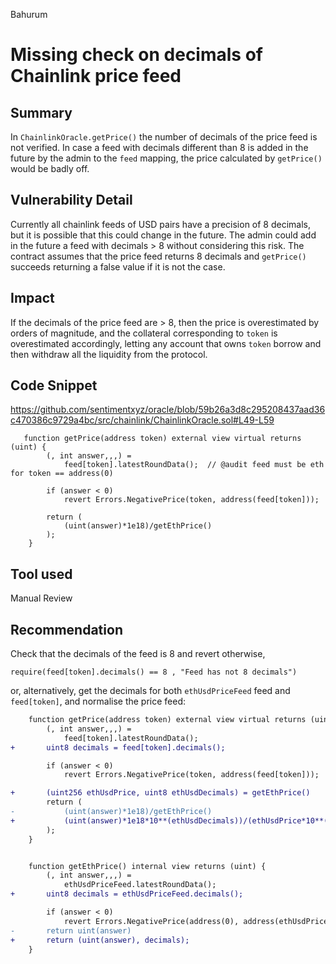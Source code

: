 Bahurum
# Missing check on decimals of Chainlink price feed

## Summary
In `ChainlinkOracle.getPrice()` the number of decimals of the price feed is not verified. In case a feed with decimals different than 8 is added in the future by the admin to the `feed` mapping, the price calculated by `getPrice()` would be badly off.

## Vulnerability Detail
Currently all chainlink feeds of USD pairs have a precision of 8 decimals, but it is possible that this could change in the future. The admin could add in the future a feed with decimals > 8 without considering this risk. The contract assumes that the price feed returns 8 decimals and `getPrice()` succeeds returning a false value if it is not the case.

## Impact
If the decimals of the price feed are > 8, then the price is overestimated by orders of magnitude, and the collateral corresponding to `token` is overestimated accordingly, letting any account that owns `token` borrow and then withdraw all the liquidity from the protocol.

## Code Snippet

https://github.com/sentimentxyz/oracle/blob/59b26a3d8c295208437aad36c470386c9729a4bc/src/chainlink/ChainlinkOracle.sol#L49-L59

```solidity
   function getPrice(address token) external view virtual returns (uint) {
        (, int answer,,,) =
            feed[token].latestRoundData();  // @audit feed must be eth for token == address(0)

        if (answer < 0)
            revert Errors.NegativePrice(token, address(feed[token]));

        return (
            (uint(answer)*1e18)/getEthPrice()
        );
    }
```

## Tool used

Manual Review

## Recommendation
Check that the decimals of the feed is 8 and revert otherwise, 
``` solidity 
require(feed[token].decimals() == 8 , "Feed has not 8 decimals")
```
or, alternatively, get the decimals for both `ethUsdPriceFeed` feed and `feed[token]`, and normalise the price feed:

``` diff
    function getPrice(address token) external view virtual returns (uint) {
        (, int answer,,,) =
            feed[token].latestRoundData();
+       uint8 decimals = feed[token].decimals();

        if (answer < 0)
            revert Errors.NegativePrice(token, address(feed[token]));

+       (uint256 ethUsdPrice, uint8 ethUsdDecimals) = getEthPrice()
        return (
-           (uint(answer)*1e18)/getEthPrice()
+           (uint(answer)*1e18*10**(ethUsdDecimals))/(ethUsdPrice*10**(decimals))
        );
    }


    function getEthPrice() internal view returns (uint) {
        (, int answer,,,) =
            ethUsdPriceFeed.latestRoundData();
+       uint8 decimals = ethUsdPriceFeed.decimals();

        if (answer < 0)
            revert Errors.NegativePrice(address(0), address(ethUsdPriceFeed));
-       return uint(answer)
+       return (uint(answer), decimals);
    }
```